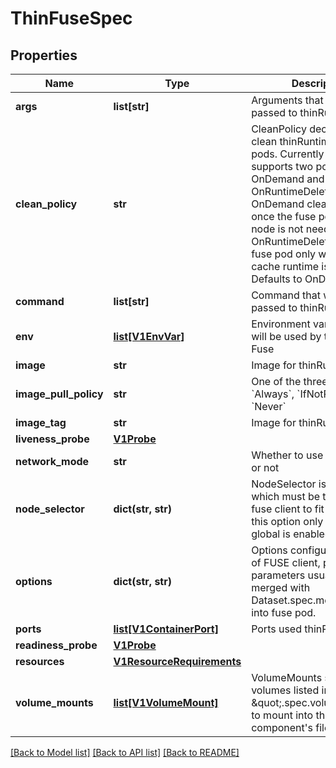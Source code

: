 # ThinFuseSpec

## Properties
Name | Type | Description | Notes
------------ | ------------- | ------------- | -------------
**args** | **list[str]** | Arguments that will be passed to thinRuntime Fuse | [optional] 
**clean_policy** | **str** | CleanPolicy decides when to clean thinRuntime Fuse pods. Currently Fluid supports two policies: OnDemand and OnRuntimeDeleted OnDemand cleans fuse pod once the fuse pod on some node is not needed OnRuntimeDeleted cleans fuse pod only when the cache runtime is deleted Defaults to OnDemand | [optional] 
**command** | **list[str]** | Command that will be passed to thinRuntime Fuse | [optional] 
**env** | [**list[V1EnvVar]**](V1EnvVar.md) | Environment variables that will be used by thinRuntime Fuse | [optional] 
**image** | **str** | Image for thinRuntime fuse | [optional] 
**image_pull_policy** | **str** | One of the three policies: &#x60;Always&#x60;, &#x60;IfNotPresent&#x60;, &#x60;Never&#x60; | [optional] 
**image_tag** | **str** | Image for thinRuntime fuse | [optional] 
**liveness_probe** | [**V1Probe**](V1Probe.md) |  | [optional] 
**network_mode** | **str** | Whether to use hostnetwork or not | [optional] 
**node_selector** | **dict(str, str)** | NodeSelector is a selector which must be true for the fuse client to fit on a node, this option only effect when global is enabled | [optional] 
**options** | **dict(str, str)** | Options configurable options of FUSE client, performance parameters usually. will be merged with Dataset.spec.mounts.options into fuse pod. | [optional] 
**ports** | [**list[V1ContainerPort]**](V1ContainerPort.md) | Ports used thinRuntime | [optional] 
**readiness_probe** | [**V1Probe**](V1Probe.md) |  | [optional] 
**resources** | [**V1ResourceRequirements**](V1ResourceRequirements.md) |  | [optional] 
**volume_mounts** | [**list[V1VolumeMount]**](V1VolumeMount.md) | VolumeMounts specifies the volumes listed in \&quot;.spec.volumes\&quot; to mount into the thinruntime component&#39;s filesystem. | [optional] 

[[Back to Model list]](../README.md#documentation-for-models) [[Back to API list]](../README.md#documentation-for-api-endpoints) [[Back to README]](../README.md)


